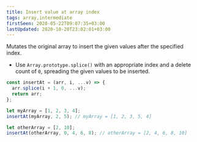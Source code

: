```yaml
---
title: Insert value at array index
tags: array,intermediate
firstSeen: 2020-05-22T09:07:35+03:00
lastUpdated: 2020-10-20T23:02:01+03:00
---
```


Mutates the original array to insert the given values after the specified index.

- Use `Array.prototype.splice()` with an appropriate index and a delete count of `0`, spreading the given values to be inserted.

```js
const insertAt = (arr, i, ...v) => {
  arr.splice(i + 1, 0, ...v);
  return arr;
};
```

```js
let myArray = [1, 2, 3, 4];
insertAt(myArray, 2, 5); // myArray = [1, 2, 3, 5, 4]

let otherArray = [2, 10];
insertAt(otherArray, 0, 4, 6, 8); // otherArray = [2, 4, 6, 8, 10]
```
